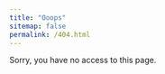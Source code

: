 ```yaml
---
title: "Ooops"
sitemap: false
permalink: /404.html
---
```


Sorry, you have no access to this page.

